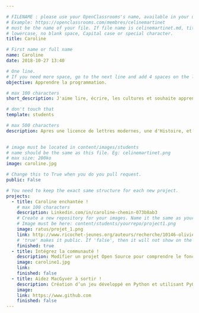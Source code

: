 ```yaml
---

# FILENAME : please use your OpenClassrooms's name, available in your url.
# Example: https://openclassrooms.com/membres/celinemartinet
# must be the name of your file. If file name is celinemartinet.md, title is celinemartinet.
# lowercase, no blank space, Capital case or special character.
title: Caroline

# First name or full name
name: Caroline
date: 2018-10-27 13:40

# One line.
# If you need more space, go to the next line and add 4 spaces on the left, as in 'description'.
objective: Apprendre la programmation.

# max 100 characters
short_description: J'aime lire, écrire, les cultures et souhaite apprendre la programmation pour peut être en faire une de mes activités si l'envie suit.

# don't touch that
template: students

# max 500 characters
description: Apres une licence de lettres modernes, une d'Histoire, et pendant ma troisième année de médiation culturelle, je souhaite apprendre un contenu complètement différent celui de la programmation. Avec cette formation d'Openclassrooms je souhaite découvrir un milieu et des activités qui me sont pour l'instant totalement étrangères. 
    

# image must be located in content/images/students
# name should be the same as this file. Eg: celinemartinet.png
# max size: 200ko
image: caroline.jpg

# Change this to True when you do you pull request.
public: False

# You need to keep the exact same structure for each new project.
projects:
  - title: Caroline enchantée !
    # max 100 characters
    description: Linkedin.com/in/caroline-chemin-073b8ab3
    # Create a new repository for your images. Name it the same as your nickname and profile picture.
    # Image must be here: content/students/yourrepo/project1.png
    image: ratus/projet_1.png
    link: http://www.ricochet-jeunes.org/auteurs/recherche/10146-olivier-vogel
    # 'true' makes it public. If 'false', then it will not show on the website.
    finished: true
  - title: Intégrez la communauté !
    description: Modifier un projet Open Source pour comprendre le fonctionnement de Git, de Github et des pull requests.
    image: caroline1.jpg
    link: 
    finished: false
  - title: Aidez MacGyver à sortir !
    description: Création d’un jeu développé en Python et utilisant PyGame.
    image: 
    link: https://www.github.com
    finished: false
---
```

